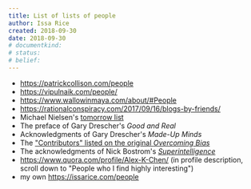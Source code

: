 ```yaml
---
title: List of lists of people
author: Issa Rice
created: 2018-09-30
date: 2018-09-30
# documentkind:
# status:
# belief:
---
```


* <https://patrickcollison.com/people>
* <https://vipulnaik.com/people/>
* <https://www.wallowinmaya.com/about/#People>
* <https://rationalconspiracy.com/2017/09/16/blogs-by-friends/>
* Michael Nielsen's [tomorrow
  list](https://twitter.com/michael_nielsen/lists/tomorrow/members)
* The preface of Gary Drescher's _Good and Real_
* Acknowledgments of Gary Drescher's _Made-Up Minds_
* The ["Contributors" listed on the original _Overcoming Bias_](https://web.archive.org/web/20061207103140/http://overcomingbias.com/)
* The acknowledgments of Nick Bostrom's
  [_Superintelligence_](https://en.wikipedia.org/wiki/Superintelligence:_Paths,_Dangers,_Strategies)
* <https://www.quora.com/profile/Alex-K-Chen/> (in profile description, scroll
  down to "People who I find highly interesting")
* my own <https://issarice.com/people>
